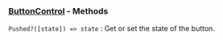 ### [ButtonControl](<../ButtonControl.md>) - Methods
`Pushed?([state]) => state`
: Get or set the state of the button.